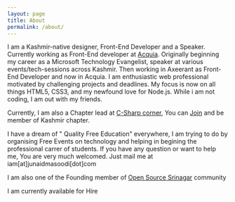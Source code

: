 ```yaml
---
layout: page
title: About
permalink: /about/
---
```


I am a Kashmir-native designer, Front-End Developer and a Speaker. Currently working as Front-End developer at [Acquia](http://www.acquia.com). Originally beginning my career as a Microsoft Technology Evangelist, speaker at various events/tech-sessions across Kashmir. Then working in Axeerant as Front-End Developer and now in Acquia. I am enthusiastic web professional motivated by challenging projects and deadlines. My focus is now on all things HTML5, CSS3, and my newfound love for Node.js. While i am not coding, I am out with my friends.

Currently, I am also a Chapter lead at [C-Sharp corner](http://www.c-sharpcorner.com/), You can [Join](http://www.c-sharpcorner.com/Chapters/18/kashmir-chapter.aspx) and be member of Kashmir chapter.

I have a dream of " Quality Free Education" everywhere, I am trying to do by organising Free Events on technology and helping in begining the professional carrer of students. If you have any question or want to help me, You are very much welcomed. Just mail me at iam[at]junaidmasoodi[dot]com

I am also one of the Founding member of [Open Source Srinagar](http://www.opensourcesrinagar.org) community


<div class="hire"> <p>I am currently available for Hire</p> </div>

